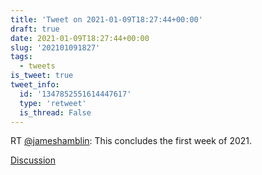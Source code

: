 ```yaml
---
title: 'Tweet on 2021-01-09T18:27:44+00:00'
draft: true
date: 2021-01-09T18:27:44+00:00
slug: '202101091827'
tags:
  - tweets
is_tweet: true
tweet_info:
  id: '1347852551614447617'
  type: 'retweet'
  is_thread: False
---
```




RT [@jameshamblin](https://x.com/jameshamblin): This concludes the first week of 2021.

[Discussion](https://x.com/sytelus/status/1347852551614447617)
